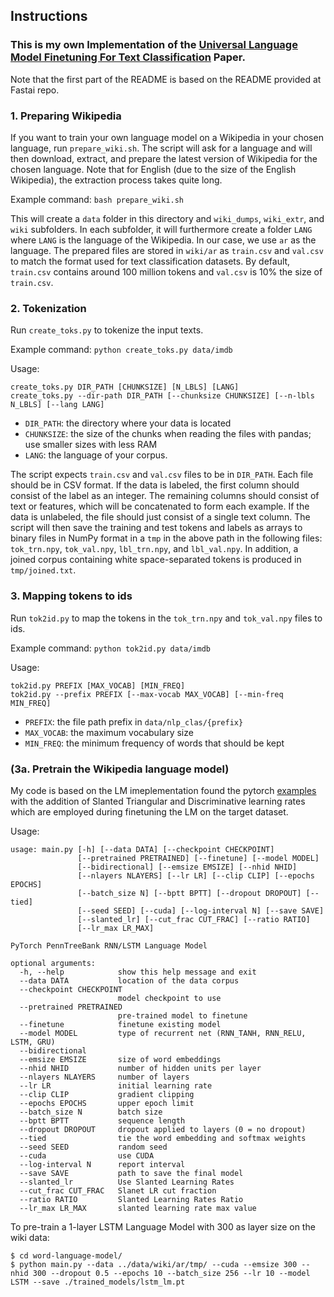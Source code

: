 ## Instructions
### This is my own Implementation of the [Universal Language Model Finetuning For Text Classification](https://arxiv.org/pdf/1801.06146.pdf) Paper. 
Note that the first part of the README is based on the README provided at Fastai repo.

### 1. Preparing Wikipedia

If you want to train your own language model on a Wikipedia in your chosen language,
run `prepare_wiki.sh`. The script will ask for a language and will then
download, extract, and prepare the latest version of Wikipedia for the chosen language.
Note that for English (due to the size of the English Wikipedia), the extraction process
takes quite long.

Example command: `bash prepare_wiki.sh`

This will create a `data` folder in this directory and `wiki_dumps`, `wiki_extr`, and
`wiki` subfolders. In each subfolder, it will furthermore create a folder `LANG`
where `LANG` is the language of the Wikipedia. In our case, we use `ar` as the language. The prepared files are stored in
`wiki/ar` as `train.csv` and `val.csv` to match the format used for text
classification datasets. By default, `train.csv` contains around 100 million tokens
and `val.csv` is 10% the size of `train.csv`.

### 2. Tokenization

Run `create_toks.py` to tokenize the input texts.

Example command: `python create_toks.py data/imdb`

Usage:

```
create_toks.py DIR_PATH [CHUNKSIZE] [N_LBLS] [LANG]
create_toks.py --dir-path DIR_PATH [--chunksize CHUNKSIZE] [--n-lbls N_LBLS] [--lang LANG]
```

- `DIR_PATH`: the directory where your data is located
- `CHUNKSIZE`: the size of the chunks when reading the files with pandas; use smaller sizes with less RAM
- `LANG`: the language of your corpus.

The script expects `train.csv` and `val.csv` files to be in `DIR_PATH`. Each file should be in
CSV format. If the data is labeled, the first column should consist of the label as an integer.
The remaining columns should consist of text or features, which will be concatenated to form
each example. If the data is unlabeled, the file should just consist of a single text column.
The script will then save the training and test tokens and labels as arrays to binary files in NumPy format
in a `tmp` in the above path in the following files:
`tok_trn.npy`, `tok_val.npy`, `lbl_trn.npy`, and `lbl_val.npy`.
In addition, a joined corpus containing white space-separated tokens is produced in `tmp/joined.txt`.

### 3. Mapping tokens to ids

Run `tok2id.py` to map the tokens in the `tok_trn.npy` and `tok_val.npy` files to ids.

Example command: `python tok2id.py data/imdb`

Usage:
```
tok2id.py PREFIX [MAX_VOCAB] [MIN_FREQ]
tok2id.py --prefix PREFIX [--max-vocab MAX_VOCAB] [--min-freq MIN_FREQ]
```
- `PREFIX`: the file path prefix in `data/nlp_clas/{prefix}`
- `MAX_VOCAB`: the maximum vocabulary size
- `MIN_FREQ`: the minimum frequency of words that should be kept

### (3a. Pretrain the Wikipedia language model)

My code is based on the LM imeplementation found the pytorch [examples](https://github.com/pytorch/examples/tree/master/word_language_model) with the addition of Slanted Triangular and Discriminative learning rates which are employed during finetuning the LM on the target dataset.

Usage: 

```
usage: main.py [-h] [--data DATA] [--checkpoint CHECKPOINT]
               [--pretrained PRETRAINED] [--finetune] [--model MODEL]
               [--bidirectional] [--emsize EMSIZE] [--nhid NHID]
               [--nlayers NLAYERS] [--lr LR] [--clip CLIP] [--epochs EPOCHS]
               [--batch_size N] [--bptt BPTT] [--dropout DROPOUT] [--tied]
               [--seed SEED] [--cuda] [--log-interval N] [--save SAVE]
               [--slanted_lr] [--cut_frac CUT_FRAC] [--ratio RATIO]
               [--lr_max LR_MAX]

PyTorch PennTreeBank RNN/LSTM Language Model

optional arguments:
  -h, --help            show this help message and exit
  --data DATA           location of the data corpus
  --checkpoint CHECKPOINT
                        model checkpoint to use
  --pretrained PRETRAINED
                        pre-trained model to finetune
  --finetune            finetune existing model
  --model MODEL         type of recurrent net (RNN_TANH, RNN_RELU, LSTM, GRU)
  --bidirectional
  --emsize EMSIZE       size of word embeddings
  --nhid NHID           number of hidden units per layer
  --nlayers NLAYERS     number of layers
  --lr LR               initial learning rate
  --clip CLIP           gradient clipping
  --epochs EPOCHS       upper epoch limit
  --batch_size N        batch size
  --bptt BPTT           sequence length
  --dropout DROPOUT     dropout applied to layers (0 = no dropout)
  --tied                tie the word embedding and softmax weights
  --seed SEED           random seed
  --cuda                use CUDA
  --log-interval N      report interval
  --save SAVE           path to save the final model
  --slanted_lr          Use Slanted Learning Rates
  --cut_frac CUT_FRAC   Slanet LR cut fraction
  --ratio RATIO         Slanted Learning Rates Ratio
  --lr_max LR_MAX       slanted learning rate max value

```

To pre-train a 1-layer LSTM Language Model with 300 as layer size on the wiki data:

```
$ cd word-language-model/
$ python main.py --data ../data/wiki/ar/tmp/ --cuda --emsize 300 --nhid 300 --dropout 0.5 --epochs 10 --batch_size 256 --lr 10 --model LSTM --save ./trained_models/lstm_lm.pt
```

